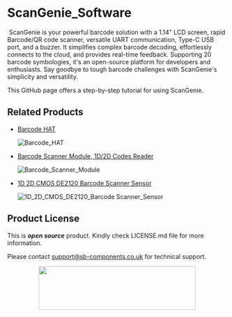 # ScanGenie_Software
<img src="">
ScanGenie is your powerful barcode solution with a 1.14" LCD screen, rapid Barcode/QR code scanner, versatile UART communication, Type-C USB port, and a buzzer. It simplifies complex barcode decoding, effortlessly connects to the cloud, and provides real-time feedback. Supporting 20 barcode symbologies, it's an open-source platform for developers and enthusiasts. Say goodbye to tough barcode challenges with ScanGenie's simplicity and versatility.

This GitHub page offers a step-by-step tutorial for using ScanGenie. 



## Related Products
  * [Barcode HAT](https://shop.sb-components.co.uk/products/barcode-hat-for-raspberry-pi) 
   
     ![Barcode_HAT](https://shop.sb-components.co.uk/cdn/shop/products/4_b21d715d-e0ec-45a6-a743-fed89e77b3c3.jpg?v=1665556430&width=300)   

  * [Barcode Scanner Module, 1D/2D Codes Reader](https://shop.sb-components.co.uk/products/barcode-scanner-module-1d-2d-codes-reader) 
   
     ![Barcode_Scanner_Module](https://shop.sb-components.co.uk/cdn/shop/products/barcode-scanner-module-1_1.jpg?v=1612257001&width=300) 

  * [1D 2D CMOS DE2120 Barcode Scanner Sensor](https://shop.sb-components.co.uk/products/1d-2d-cmos-de2120-barcode-scanner-sensor) 
   
     ![1D_2D_CMOS_DE2120_Barcode Scanner_Sensor](https://shop.sb-components.co.uk/cdn/shop/products/16410-2D_Barcode_Scanner_Module_-_DE2120-01.jpg?v=1657026105&width=300) 

 
## Product License

This is ***open source*** product. Kindly check LICENSE.md file for more information.

Please contact support@sb-components.co.uk for technical support.
<p align="center">
  <img width="360" height="100" src="https://cdn.shopify.com/s/files/1/1217/2104/files/Logo_sb_component_3.png?v=1666086771&width=300">
</p>
